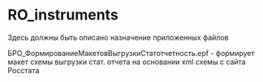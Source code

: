 # RO_instruments


Здесь должны быть описано назначение приложенных файлов

БРО_ФормированиеМакетовВыгрузкиСтатотчетность.epf - формирует макет схемы выгрузки стат. отчета на основании xml схемы с сайта Росстата
